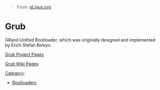 > From: [eLinux.org](http://eLinux.org/Grub "http://eLinux.org/Grub")


# Grub



GRand Unified Bootloader, which was originally designed and implemented
by Erich Stefan Boleyn.

[Grub Project Pages](http://www.gnu.org/software/grub/)

[Grub Wiki Pages](http://grub.enbug.org/)


[Category](http://eLinux.org/Special:Categories "Special:Categories"):

-   [Bootloaders](http://eLinux.org/Category:Bootloaders "Category:Bootloaders")


